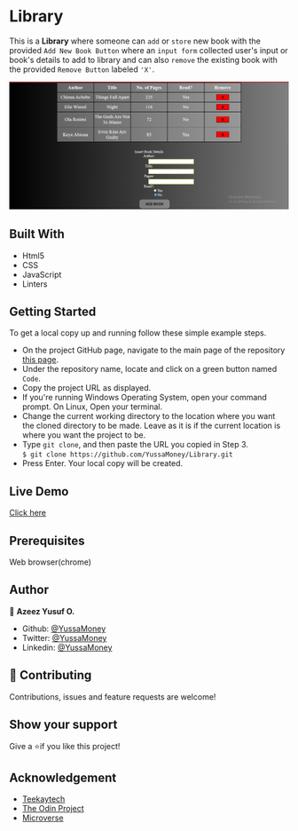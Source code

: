 # Library
 This is a **Library** where someone can `add` or `store` new book with the provided `Add New Book Button` where an `input form` collected user's input or book's details to add to library and can also `remove` the existing book with the provided `Remove Button` labeled `'X'`.


![Library](Library.png)

## Built With

- Html5
- CSS
- JavaScript
- Linters

## Getting Started

To get a local copy up and running follow these simple example steps.

- On the project GitHub page, navigate to the main page of the repository [this page](https://github.com/YussaMoney/Library.git).
- Under the repository name, locate and click on a green button named `Code`.
- Copy the project URL as displayed.
- If you're running Windows Operating System, open your command prompt. On Linux, Open your terminal.
- Change the current working directory to the location where you want the cloned directory to be made. Leave as it is if the current location is where you want the project to be.
- Type `git clone`, and then paste the URL you copied in Step 3.<br>
  `$ git clone https://github.com/YussaMoney/Library.git`
- Press Enter. Your local copy will be created.

## Live Demo

[Click here](https://yussamoney.github.io/Library)

## Prerequisites

Web browser(chrome)

## Author

👤 **Azeez Yusuf O.**

- Github: [@YussaMoney](https://github.com/YussaMoney)
- Twitter: [@YussaMoney](https://twitter.com/YussaMoney)
- Linkedin: [@YussaMoney](https://www.linkedin.com/in/yussamoney)

## 🤝 Contributing

Contributions, issues and feature requests are welcome!

## Show your support

Give a ⭐️if you like this project!

## Acknowledgement

- [Teekaytech](https://github.com/Teekaytech)
- [The Odin Project](https://www.theodinproject.com/lessons/foundations-calculator)
- [Microverse](https://github.com/microverseinc/linters-config/tree/master/html-css)